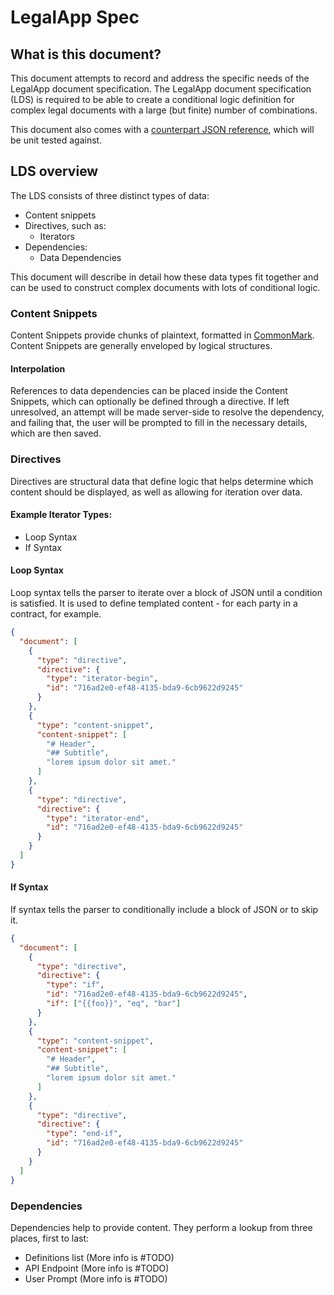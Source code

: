 # LegalApp Spec

## What is this document?

This document attempts to record and address the specific needs of the LegalApp
document specification. The LegalApp document specification (LDS) is required
to be able to create a conditional logic definition for complex legal documents
with a large (but finite) number of combinations.

This document also comes with a [counterpart JSON reference](sample_doc.json), which will be unit
tested against.

## LDS overview

The LDS consists of three distinct types of data:

 - Content snippets
 - Directives, such as:
   - Iterators
 - Dependencies:
   - Data Dependencies

This document will describe in detail how these data types fit together and can
be used to construct complex documents with lots of conditional logic.

### Content Snippets

Content Snippets provide chunks of plaintext, formatted in
[CommonMark](http://commonmark.org/).  Content Snippets are generally enveloped
by logical structures.

#### Interpolation

References to data dependencies can be placed inside the Content Snippets,
which can optionally be defined through a directive. If left unresolved, an
attempt will be made server-side to resolve the dependency, and failing that,
the user will be prompted to fill in the necessary details, which are then saved.

### Directives

Directives are structural data that define logic that helps determine which
content should be displayed, as well as allowing for iteration over data.

#### Example Iterator Types:

 - Loop Syntax
 - If Syntax

#### Loop Syntax

Loop syntax tells the parser to iterate over a block of JSON until a condition
is satisfied. It is used to define templated content - for each party in a
contract, for example.

```json
{
  "document": [
    {
      "type": "directive",
      "directive": {
        "type": "iterator-begin",
        "id": "716ad2e0-ef48-4135-bda9-6cb9622d9245"
      }
    },
    {
      "type": "content-snippet",
      "content-snippet": [
        "# Header",
        "## Subtitle",
        "lorem ipsum dolor sit amet."
      ]
    },
    {
      "type": "directive",
      "directive": {
        "type": "iterator-end",
        "id": "716ad2e0-ef48-4135-bda9-6cb9622d9245"
      }
    }
  ]
}
```

#### If Syntax

If syntax tells the parser to conditionally include a block of JSON or to skip it.

```json
{
  "document": [
    {
      "type": "directive",
      "directive": {
        "type": "if",
        "id": "716ad2e0-ef48-4135-bda9-6cb9622d9245",
        "if": ["{{foo}}", "eq", "bar"]
      }
    },
    {
      "type": "content-snippet",
      "content-snippet": [
        "# Header",
        "## Subtitle",
        "lorem ipsum dolor sit amet."
      ]
    },
    {
      "type": "directive",
      "directive": {
        "type": "end-if",
        "id": "716ad2e0-ef48-4135-bda9-6cb9622d9245"
      }
    }
  ]
}
```

### Dependencies

Dependencies help to provide content. They perform a lookup from three places, first to last:

 - Definitions list (More info is #TODO)
 - API Endpoint (More info is #TODO)
 - User Prompt (More info is #TODO)

